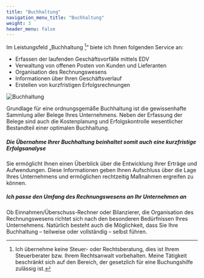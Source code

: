 ```yaml
---
title: "Buchhaltung"
navigation_menu_title: "Buchhaltung"
weight: 3
header_menu: false
---
```


Im Leistungsfeld „Buchhaltung [^1]“ biete ich Ihnen folgenden Service an:

- Erfassen der laufenden Geschäftsvorfälle mittels EDV
- Verwaltung von offenen Posten von Kunden und Lieferanten
- Organisation des Rechnungswesens
- Informationen über Ihren Geschäftsverlauf
- Erstellen von kurzfristigen Erfolgsrechnungen

![Buchhaltung](../images/frog.jpg)

Grundlage für eine ordnungsgemäße Buchhaltung ist die gewissenhafte Sammlung aller Belege Ihres Unternehmens. 
Neben der Erfassung der Belege sind auch die Kostenplanung und Erfolgskontrolle wesentlicher Bestandteil einer 
optimalen Buchhaltung.

##### Die Übernahme Ihrer Buchhaltung beinhaltet somit auch eine kurzfristige Erfolgsanalyse

Sie ermöglicht Ihnen einen Überblick über die Entwicklung Ihrer Erträge und Aufwendungen. 
Diese Informationen geben Ihnen Aufschluss über die Lage Ihres Unternehmens und ermöglichen 
rechtzeitig Maßnahmen ergreifen zu können.

##### Ich passe den Umfang des Rechnungswesens an Ihr Unternehmen an

Ob Einnahmen/Überschuss-Rechner oder Bilanzierer, die Organisation des Rechnungswesens richtet sich nach 
den besonderen Bedürfnissen Ihres Unternehmens. Natürlich besteht auch die Möglichkeit, dass Sie Ihre 
Buchhaltung – teilweise oder vollständig – selbst führen.

[^1]: Ich übernehme keine Steuer- oder Rechtsberatung, dies ist Ihrem Steuerberater bzw.
Ihrem Rechtsanwalt vorbehalten. Meine Tätigkeit beschränkt sich auf den Bereich,
der gesetzlich für eine Buchungshilfe zulässig ist.
